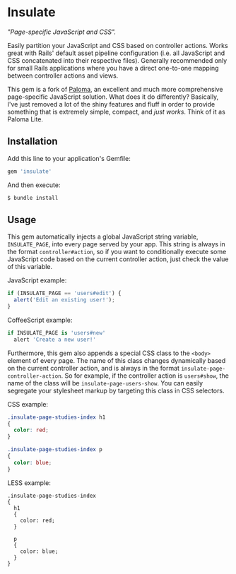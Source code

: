 # Insulate

*"Page-specific JavaScript and CSS".*

Easily partition your JavaScript and CSS based on controller actions. Works great with Rails' default asset pipeline configuration (i.e. all JavaScript and CSS concatenated into their respective files). Generally recommended only for small Rails applications where you have a direct one-to-one mapping between controller actions and views.

This gem is a fork of [Paloma](https://github.com/kbparagua/paloma), an excellent and much more comprehensive page-specific JavaScript solution. What does it do differently? Basically, I've just removed a lot of the shiny features and fluff in order to provide something that is extremely simple, compact, and *just works*. Think of it as Paloma Lite.

## Installation

Add this line to your application's Gemfile:

```ruby
gem 'insulate'
```

And then execute:

```bash
$ bundle install
```

## Usage

This gem automatically injects a global JavaScript string variable, `INSULATE_PAGE`, into every page served by your app. This string is always in the format `controller#action`, so if you want to conditionally execute some JavaScript code based on the current controller action, just check the value of this variable.

JavaScript example:

```javascript
if (INSULATE_PAGE == 'users#edit') {
  alert('Edit an existing user!');
}
```

CoffeeScript example:

```coffeescript
if INSULATE_PAGE is 'users#new'
  alert 'Create a new user!'
```

Furthermore, this gem also appends a special CSS class to the `<body>` element of every page. The name of this class changes dynamically based on the current controller action, and is always in the format `insulate-page-controller-action`. So for example, if the controller action is `users#show`, the name of the class will be `insulate-page-users-show`. You can easily segregate your stylesheet markup by targeting this class in CSS selectors.

CSS example:

```css
.insulate-page-studies-index h1
{
  color: red;
}

.insulate-page-studies-index p
{
  color: blue;
}
```

LESS example:

```less
.insulate-page-studies-index
{
  h1
  {
    color: red;
  }

  p
  {
    color: blue;
  }
}
```
